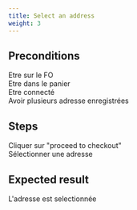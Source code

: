 ```yaml
---
title: Select an address
weight: 3
---
```


## Preconditions

Etre sur le FO\
Etre dans le panier\
Etre connecté\
Avoir plusieurs adresse enregistrées
## Steps

Cliquer sur "proceed to checkout"\
Sélectionner une adresse

## Expected result

L'adresse est selectionnée

